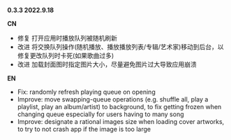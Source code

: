 **0.3.3 2022.9.18**

**CN**
- 修复 打开应用时播放队列被随机刷新
- 改进 将交换队列操作(随机播放、播放播放列表/专辑/艺术家)移动到后台，以修复更改队列时卡死(如果歌曲过多)
- 改进 加载封面图时指定图片大小，尽量避免图片过大导致应用崩溃

**EN**
- Fix: randomly refresh playing queue on opening
- Improve: move swapping-queue operations (e.g. shuffle all, play a playlist, play an album/artist) to background, to
  fix getting frozen when changing queue especially for users having to many song
- Improve: designate a rational images size when loading cover artworks, to try to not crash app if the image is too
  large 